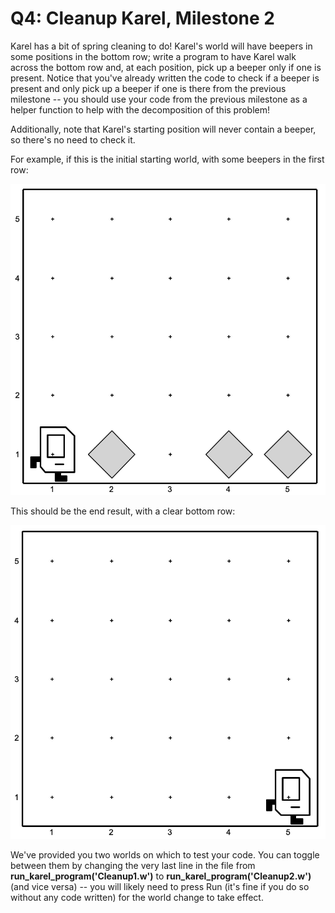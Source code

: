 # Q4: Cleanup Karel, Milestone 2

Karel has a bit of spring cleaning to do! Karel's world will have beepers in some positions in the bottom row; write a program to have Karel walk across the bottom row and, at each position, pick up a beeper only if one is present. Notice that you've already written the code to check if a beeper is present and only pick up a beeper if one is there from the previous milestone -- you should use your code from the previous milestone as a helper function to help with the decomposition of this problem!

Additionally, note that Karel's starting position will never contain a beeper, so there's no need to check it.

For example, if this is the initial starting world, with some beepers in the first row:

<img src="/images/assignment 41.jpeg">

This should be the end result, with a clear bottom row:

<img src="/images/assignment 42.jpeg">

We've provided you two worlds on which to test your code. You can toggle between them by changing the very last line in the file from **run_karel_program('Cleanup1.w')** to **run_karel_program('Cleanup2.w')** (and vice versa) -- you will likely need to press Run (it's fine if you do so without any code written) for the world change to take effect.
